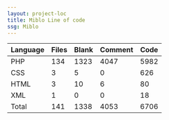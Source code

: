 ```yaml
---
layout: project-loc
title: Miblo Line of code
ssg: Miblo
---
```

<div class="table-responsive">
<table class="table">
<thead><tr>
<th>Language</th>
<th>Files</th>
<th>Blank</th>
<th>Comment</th>
<th>Code</th>
</tr></thead><tbody>
<tr><td>PHP</td><td> 134</td><td> 1323</td><td> 4047</td><td> 5982</td></tr>
<tr><td>CSS</td><td> 3</td><td> 5</td><td> 0</td><td> 626</td></tr>
<tr><td>HTML</td><td> 3</td><td> 10</td><td> 6</td><td> 80</td></tr>
<tr><td>XML</td><td> 1</td><td> 0</td><td> 0</td><td> 18</td></tr>
<tr><td>Total</td><td>141</td><td>1338</td><td>4053</td><td>6706</td></tr>
</tbody></table></div>
